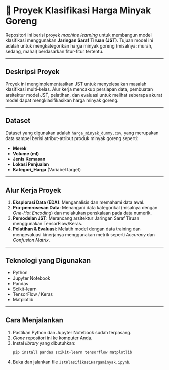 # 🥥 Proyek Klasifikasi Harga Minyak Goreng

Repositori ini berisi proyek *machine learning* untuk membangun model klasifikasi menggunakan **Jaringan Saraf Tiruan (JST)**. Tujuan model ini adalah untuk mengkategorikan harga minyak goreng (misalnya: murah, sedang, mahal) berdasarkan fitur-fitur tertentu.

---
## Deskripsi Proyek
Proyek ini mengimplementasikan JST untuk menyelesaikan masalah klasifikasi multi-kelas. Alur kerja mencakup persiapan data, pembuatan arsitektur model JST, pelatihan, dan evaluasi untuk melihat seberapa akurat model dapat mengklasifikasikan harga minyak goreng.

---
## Dataset
Dataset yang digunakan adalah `harga_minyak_dummy.csv`, yang merupakan data sampel berisi atribut-atribut produk minyak goreng seperti:
- **Merek**
- **Volume (ml)**
- **Jenis Kemasan**
- **Lokasi Penjualan**
- **Kategori_Harga** (Variabel target)

---
## Alur Kerja Proyek
1.  **Eksplorasi Data (EDA)**: Menganalisis dan memahami data awal.
2.  **Pra-pemrosesan Data**: Menangani data kategorikal (misalnya dengan *One-Hot Encoding*) dan melakukan penskalaan pada data numerik.
3.  **Pemodelan JST**: Merancang arsitektur Jaringan Saraf Tiruan menggunakan TensorFlow/Keras.
4.  **Pelatihan & Evaluasi**: Melatih model dengan data training dan mengevaluasi kinerjanya menggunakan metrik seperti *Accuracy* dan *Confusion Matrix*.

---
## Teknologi yang Digunakan
* Python
* Jupyter Notebook
* Pandas
* Scikit-learn
* TensorFlow / Keras
* Matplotlib

---
## Cara Menjalankan
1.  Pastikan Python dan Jupyter Notebook sudah terpasang.
2.  *Clone* repositori ini ke komputer Anda.
3.  Instal *library* yang dibutuhkan:
    ```bash
    pip install pandas scikit-learn tensorflow matplotlib
    ```
4.  Buka dan jalankan file `JstKlasifikasiHargaminyak.ipynb`.